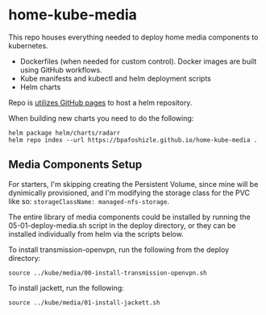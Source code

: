 # home-kube-media
This repo houses everything needed to deploy home media components to kubernetes.

- Dockerfiles (when needed for custom control). Docker images are built using GitHub workflows.
- Kube manifests and kubectl and helm deployment scripts
- Helm charts

Repo is [utilizes GitHub pages](https://www.opcito.com/blogs/creating-helm-repository-using-github-pages) to host a helm repository. 

When building new charts you need to do the following:

```
helm package helm/charts/radarr
helm repo index --url https://bpafoshizle.github.io/home-kube-media .
```

## Media Components Setup

For starters, I'm skipping creating the Persistent Volume, since mine will be dynimically provisioned, and I'm modifying the storage class for the PVC like so: `storageClassName: managed-nfs-storage`.

The entire library of media components could be installed by running the 05-01-deploy-media.sh script in the deploy directory, or they can be installed individually from helm via the scripts below.

To install transmission-openvpn, run the following from the deploy directory:

`source ../kube/media/00-install-transmission-openvpn.sh`

To install jackett, run the following: 

`source ../kube/media/01-install-jackett.sh`
